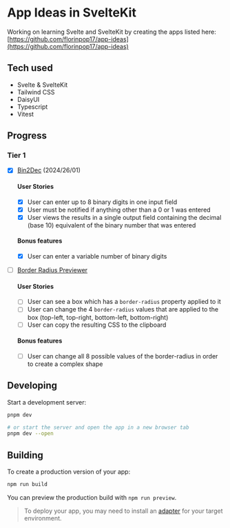 # App Ideas in SvelteKit

Working on learning Svelte and SvelteKit by creating the apps listed here: [https://github.com/florinpop17/app-ideas](https://github.com/florinpop17/app-ideas)

## Tech used

- Svelte & SvelteKit
- Tailwind CSS
- DaisyUI
- Typescript
- Vitest

## Progress

### Tier 1

- [x] [Bin2Dec](https://github.com/florinpop17/app-ideas/blob/master/Projects/1-Beginner/Bin2Dec-App.md) (2024/26/01)

  #### User Stories

  - [x] User can enter up to 8 binary digits in one input field
  - [x] User must be notified if anything other than a 0 or 1 was entered
  - [x] User views the results in a single output field containing the decimal (base 10) equivalent of the binary number that was entered

  #### Bonus features

  - [x] User can enter a variable number of binary digits

- [ ] [Border Radius Previewer](https://github.com/florinpop17/app-ideas/blob/master/Projects/1-Beginner/Border-Radius-Previewer.md)

  #### User Stories

  - [ ] User can see a box which has a `border-radius` property applied to it
  - [ ] User can change the 4 `border-radius` values that are applied to the box (top-left, top-right, bottom-left, bottom-right)
  - [ ] User can copy the resulting CSS to the clipboard

  #### Bonus features

  - [ ] User can change all 8 possible values of the border-radius in order to create a complex shape

## Developing

Start a development server:

```bash
pnpm dev

# or start the server and open the app in a new browser tab
pnpm dev --open
```

## Building

To create a production version of your app:

```bash
npm run build
```

You can preview the production build with `npm run preview`.

> To deploy your app, you may need to install an [adapter](https://kit.svelte.dev/docs/adapters) for your target environment.

